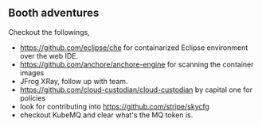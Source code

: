 ## Booth adventures
Checkout the followings,
- https://github.com/eclipse/che for containarized Eclipse environment over the web IDE.
- https://github.com/anchore/anchore-engine for scanning the container images
- JFrog XRay, follow up with team.
- https://github.com/cloud-custodian/cloud-custodian by capital one for policies
- look for contributing into https://github.com/stripe/skycfg
- checkout KubeMQ and clear what's the MQ token is.